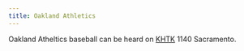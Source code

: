 ```yaml
---
title: Oakland Athletics
---
```

Oakland Atheltics baseball can be heard on
[KHTK] 1140 Sacramento.

[KHTK]:http:../../../radio/am-broadcast/khtk/
